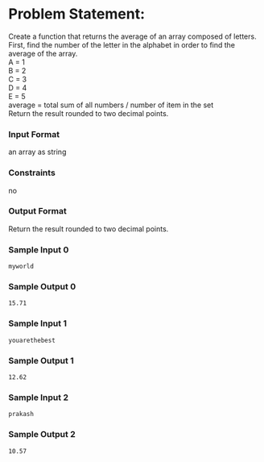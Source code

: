 # Problem Statement:

Create a function that returns the average of an array composed of letters. First, find the number of the letter in the alphabet in order to find the average of the array.<br>
A = 1<br>
B = 2<br>
C = 3<br>
D = 4<br>
E = 5<br>
average = total sum of all numbers / number of item in the set<br>
Return the result rounded to two decimal points.

### Input Format

an array as string

### Constraints

no

### Output Format

Return the result rounded to two decimal points.

### Sample Input 0
```
myworld
```
### Sample Output 0
```
15.71
```
### Sample Input 1
```
youarethebest
```
### Sample Output 1
```
12.62
```
### Sample Input 2
```
prakash
```
### Sample Output 2
```
10.57
```
